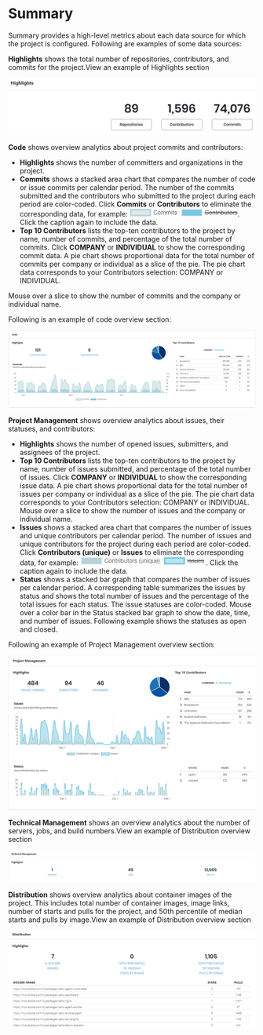 # Summary

Summary provides a high-level metrics about each data source for which the project is configured. Following are examples of some data sources:

**Highlights** shows the total number of repositories, contributors, and commits for the project.View an example of Highlights section

![](../../../.gitbook/assets/18088218.png)

**Code** shows overview analytics about project commits and contributors:

* **Highlights** shows the number of committers and organizations in the project.
* **Commits** shows a stacked area chart that compares the number of code or issue commits per calendar period. The number of the commits submitted and the contributors who submitted to the project during each period are color-coded. Click **Commits** or **Contributors** to eliminate the corresponding data, for example: ![](../../../.gitbook/assets/18088223.png). Click the caption again to include the data.
* **Top 10 Contributors** lists the top-ten contributors to the project by name, number of commits, and percentage of the total number of commits. Click **COMPANY** or **INDIVIDUAL** to show the corresponding commit data. A pie chart shows proportional data for the total number of commits per company or individual as a slice of the pie. The pie chart data corresponds to your Contributors selection: COMPANY or INDIVIDUAL. 

Mouse over a slice to show the number of commits and the company or individual name.

Following is an example of code overview section:

![Code](../../../.gitbook/assets/code.png)

**Project Management** shows overview analytics about issues, their statuses, and contributors:

* **Highlights** shows the number of opened issues, submitters, and assignees of the project.
* **Top 10 Contributors** lists the top-ten contributors to the project by name, number of issues submitted, and percentage of the total number of issues. Click **COMPANY** or **INDIVIDUAL** to show the corresponding issue data. A pie chart shows proportional data for the total number of issues per company or individual as a slice of the pie. The pie chart data corresponds to your Contributors selection: COMPANY or INDIVIDUAL. Mouse over a slice to show the number of issues and the company or individual name.
* **Issues** shows a stacked area chart that compares the number of issues and unique contributors per calendar period. The number of issues and unique contributors for the project during each period are color-coded. Click **Contributors \(unique\)** or **Issues** to eliminate the corresponding data, for example: ![](../../../.gitbook/assets/18088222.png). Click the caption again to include the data.
* **Status** shows a stacked bar graph that compares the number of issues per calendar period. A corresponding table summarizes the issues by status and shows the total number of issues and the percentage of the total issues for each status. The issue statuses are color-coded. Mouse over a color bar in the Status stacked bar graph to show the date, time, and number of issues. Following example shows the statuses as open and closed.  

Following an example of Project Management overview section:

![](../../../.gitbook/assets/18088212.png)

**Technical Management** shows an overview analytics about the number of servers, jobs, and build numbers.View an example of Distribution overview section

![](../../../.gitbook/assets/18088210.png)

**Distribution** shows overview analytics about container images of the project. This includes total number of container images, image links, number of starts and pulls for the project, and 50th percentile of median starts and pulls by image.View an example of Distribution overview section

![](../../../.gitbook/assets/18088211.png)

